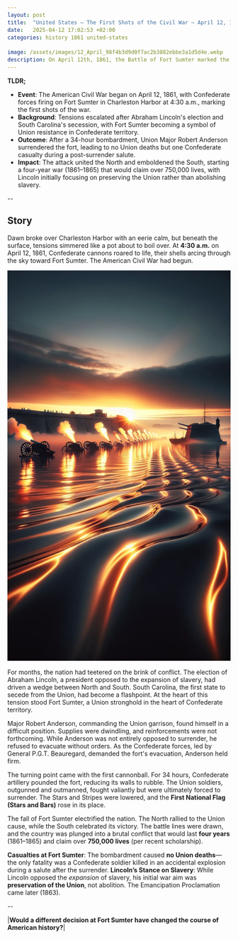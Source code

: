 ```yaml
---
layout: post
title:  "United States – The First Shots of the Civil War – April 12, 1861"
date:   2025-04-12 17:02:53 +02:00
categories: history 1861 united-states

image: /assets/images/12_April_98f4b3d9d0f7ac2b3882ebbe3a1d5d4e.webp
description: On April 12th, 1861, the Battle of Fort Sumter marked the beginning of the American Civil War. Confederate forces fired upon the Union garrison at Fort Sumter in Charleston Harbor, South Carolina, leading to its surrender.
---
```


**TLDR;**
- **Event**: The American Civil War began on April 12, 1861, with Confederate forces firing on Fort Sumter in Charleston Harbor at 4:30 a.m., marking the first shots of the war.
- **Background**: Tensions escalated after Abraham Lincoln's election and South Carolina's secession, with Fort Sumter becoming a symbol of Union resistance in Confederate territory.
- **Outcome**: After a 34-hour bombardment, Union Major Robert Anderson surrendered the fort, leading to no Union deaths but one Confederate casualty during a post-surrender salute.
- **Impact**: The attack united the North and emboldened the South, starting a four-year war (1861–1865) that would claim over 750,000 lives, with Lincoln initially focusing on preserving the Union rather than abolishing slavery.

--


## Story
Dawn broke over Charleston Harbor with an eerie calm, but beneath the surface, tensions simmered like a pot about to boil over. At **4:30 a.m.** on April 12, 1861, Confederate cannons roared to life, their shells arcing through the sky toward Fort Sumter. The American Civil War had begun.

![Image](/assets/images/12_April_98f4b3d9d0f7ac2b3882ebbe3a1d5d4e.webp)

For months, the nation had teetered on the brink of conflict. The election of Abraham Lincoln, a president opposed to the expansion of slavery, had driven a wedge between North and South. South Carolina, the first state to secede from the Union, had become a flashpoint. At the heart of this tension stood Fort Sumter, a Union stronghold in the heart of Confederate territory.

Major Robert Anderson, commanding the Union garrison, found himself in a difficult position. Supplies were dwindling, and reinforcements were not forthcoming. While Anderson was not entirely opposed to surrender, he refused to evacuate without orders. As the Confederate forces, led by General P.G.T. Beauregard, demanded the fort's evacuation, Anderson held firm.

The turning point came with the first cannonball. For 34 hours, Confederate artillery pounded the fort, reducing its walls to rubble. The Union soldiers, outgunned and outmanned, fought valiantly but were ultimately forced to surrender. The Stars and Stripes were lowered, and the **First National Flag (Stars and Bars)** rose in its place.

The fall of Fort Sumter electrified the nation. The North rallied to the Union cause, while the South celebrated its victory. The battle lines were drawn, and the country was plunged into a brutal conflict that would last **four years** (1861–1865) and claim over **750,000 lives** (per recent scholarship).

**Casualties at Fort Sumter**: The bombardment caused **no Union deaths**—the only fatality was a Confederate soldier killed in an accidental explosion during a salute after the surrender. **Lincoln’s Stance on Slavery**: While Lincoln opposed the *expansion* of slavery, his initial war aim was **preservation of the Union**, not abolition. The Emancipation Proclamation came later (1863).


--

|**Would a different decision at Fort Sumter have changed the course of American history?**|

